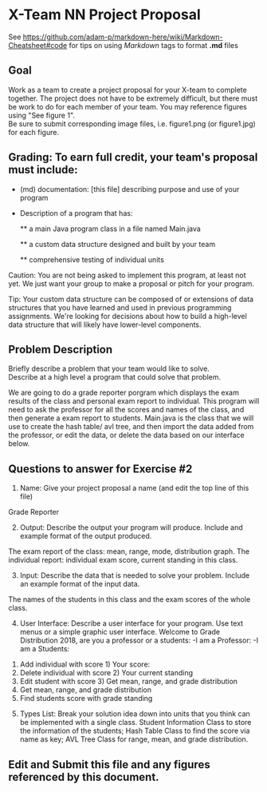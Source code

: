 # X-Team NN Project Proposal

See https://github.com/adam-p/markdown-here/wiki/Markdown-Cheatsheet#code for tips on using *Markdown* tags to format __.md__ files

## Goal

Work as a team to create a project proposal for your X-team to complete together.
The project does not have to be extremely difficult,
but there must be work to do for each member of your team.
You may reference figures using "See figure 1".  
Be sure to submit corresponding image files, i.e. figure1.png (or figure1.jpg) for each figure.

## Grading: To earn full credit, your team's proposal must include:

* (md) documentation: [this file] describing purpose and use of your program

* Description of a program that has:

  ** a main Java program class in a file named Main.java
  
  ** a custom data structure designed and built by your team
  
  ** comprehensive testing of individual units
  
 Caution: You are not being asked to implement this program, at least not yet. 
 We just want your group to make a proposal or pitch for your program.
 
 Tip: Your custom data structure can be composed of or extensions of data structures that you have learned and used in previous programming assignments.  We're looking for decisions about how to build a high-level data structure that will likely have lower-level components.

## Problem Description

Briefly describe a problem that your team would like to solve.  
Describe at a high level a program that could solve that problem.

We are going to do a grade reporter porgram which displays the exam results of the class and personal exam report to individual. This program will need to ask the professor for all the scores and names of the class, and then generate a exam report to students. Main.java is the class that we will use to create the hash table/ avl tree, and then import the data added from the professor, or edit the data, or delete the data based on our interface below.

## Questions to answer for Exercise #2

1. Name: Give your project proposal a name (and edit the top line of this file)

Grade Reporter

2. Output: Describe the output your program will produce.  Include and example format of the output produced.

The exam report of the class: mean, range, mode, distribution graph.
The individual report: individual exam score, current standing in this class.

3. Input: Describe the data that is needed to solve your problem. Include an example format of the input data.

The names of the students in this class and the exam scores of the whole class.

4. User Interface: Describe a user interface for your program.  Use text menus or a simple graphic user interface.
Welcome to Grade Distribution 2018, are you a professor or a students:
-I am a Professor:                                                -I am a Students:
1) Add individual with score                                      1) Your score:
2) Delete individual with score                                   2) Your current standing
3) Edit student with score                                        3) Get mean, range, and grade distribution
4) Get mean, range, and grade distribution                         
5) Find students score with grade standing




5. Types List: Break your solution idea down into units that you think can be implemented with a single class.
Student Information Class to store the information of the students; Hash Table Class to find the score via name as key; AVL Tree Class for range, mean, and grade distribution.




## Edit and Submit this file and any figures referenced by this document.

